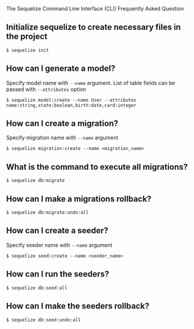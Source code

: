 The Sequelize Command Line Interface (CLI) Frequently Asked Question

## Initialize sequelize to create necessary files in the project 
```
$ sequelize init
```

## How can I generate a model?
Specify model name with `--name` argument. List of table fields can be passed with `--attributes` option
``` 
$ sequelize model:create --name User --attributes name:string,state:boolean,birth:date,card:integer
```

## How can I create a migration?
Specify migration name with `--name` argument
```
$ sequelize migration:create --name <migration_name>
```

## What is the command to execute all migrations?
```
$ sequelize db:migrate
```
## How can I make a migrations rollback?
```
$ sequelize db:migrate:undo:all
```

## How can I create a seeder?
Specify seeder name with `--name` argument
```
$ sequelize seed:create --name <seeder_name> 
```

## How can I run the seeders?
```
$ sequelize db:seed:all
```

## How can I make the seeders rollback?
```
$ sequelize db:seed:undo:all
```

